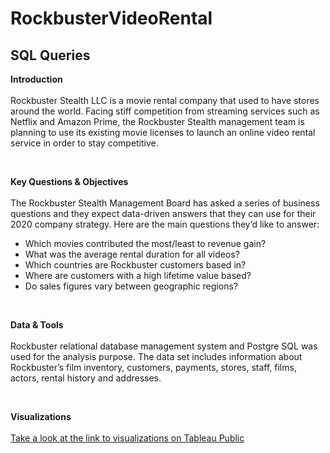 # RockbusterVideoRental
## SQL Queries
<p>
<b>Introduction</b>
<br><br>
Rockbuster Stealth LLC is a movie rental company that used to have stores around the world. Facing stiff competition from streaming services such as Netflix and Amazon Prime, the Rockbuster Stealth management team is planning to use its existing movie licenses to launch an online video rental service in order to stay competitive.
</p>
<br>
<p>
<b> Key Questions & Objectives </b>
<br><br>
The Rockbuster Stealth Management Board has asked a series of business questions and they expect data-driven answers that they can use for their 2020 company strategy. Here are
the main questions they’d like to answer:
<ul>
  <li>Which movies contributed the most/least to revenue gain?</li>
  <li>What was the average rental duration for all videos?</li>
  <li>Which countries are Rockbuster customers based in?</li> 
  <li>Where are customers with a high lifetime value based?</li>
  <li>Do sales figures vary between geographic regions?</li> 
</ul>
</p>
<br>
<p>
<b>Data & Tools</b>
<br><br>
Rockbuster relational database management system and Postgre SQL was used for the analysis purpose.  The data set includes information about Rockbuster’s film inventory, customers, payments, stores, staff, films, actors, rental history and addresses.
</p>
<br>
<p>
<b>Visualizations</b>
<br><br>
<a href="https://public.tableau.com/views/RockbusterTop5/Top10Countries?:language=en-US&publish=yes&:sid=&:display_count=n&:origin=viz_share_link">
Take a look at the link to visualizations on Tableau Public </a>
</P>


